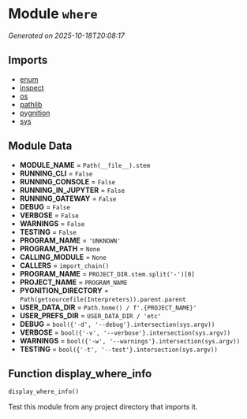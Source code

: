 # Module `where`

<a name='module-where'></a>
*Generated on 2025-10-18T20:08:17*

## Imports

- [enum](https://docs.python.org/3/library/enum.html)
- [inspect](https://docs.python.org/3/library/inspect.html)
- [os](https://docs.python.org/3/library/os.html)
- [pathlib](https://docs.python.org/3/library/pathlib.html)
- [pygnition](https://docs.python.org/3/library/pygnition.html)
- [sys](https://docs.python.org/3/library/sys.html)

## Module Data

<a name='where-var-module_name'></a>
- **MODULE_NAME** = `Path(__file__).stem`
<a name='where-var-running_cli'></a>
- **RUNNING_CLI** = `False`
<a name='where-var-running_console'></a>
- **RUNNING_CONSOLE** = `False`
<a name='where-var-running_in_jupyter'></a>
- **RUNNING_IN_JUPYTER** = `False`
<a name='where-var-running_gateway'></a>
- **RUNNING_GATEWAY** = `False`
<a name='where-var-debug'></a>
- **DEBUG** = `False`
<a name='where-var-verbose'></a>
- **VERBOSE** = `False`
<a name='where-var-warnings'></a>
- **WARNINGS** = `False`
<a name='where-var-testing'></a>
- **TESTING** = `False`
<a name='where-var-program_name'></a>
- **PROGRAM_NAME** = `'UNKNOWN'`
<a name='where-var-program_path'></a>
- **PROGRAM_PATH** = `None`
<a name='where-var-calling_module'></a>
- **CALLING_MODULE** = `None`
<a name='where-var-callers'></a>
- **CALLERS** = `import_chain()`
<a name='where-var-program_name'></a>
- **PROGRAM_NAME** = `PROJECT_DIR.stem.split('-')[0]`
<a name='where-var-project_name'></a>
- **PROJECT_NAME** = `PROGRAM_NAME`
<a name='where-var-pygnition_directory'></a>
- **PYGNITION_DIRECTORY** = `Path(getsourcefile(Interpreters)).parent.parent`
<a name='where-var-user_data_dir'></a>
- **USER_DATA_DIR** = `Path.home() / f'.{PROJECT_NAME}'`
<a name='where-var-user_prefs_dir'></a>
- **USER_PREFS_DIR** = `USER_DATA_DIR / 'etc'`
<a name='where-var-debug'></a>
- **DEBUG** = `bool({'-d', '--debug'}.intersection(sys.argv))`
<a name='where-var-verbose'></a>
- **VERBOSE** = `bool({'-v', '--verbose'}.intersection(sys.argv))`
<a name='where-var-warnings'></a>
- **WARNINGS** = `bool({'-w', '--warnings'}.intersection(sys.argv))`
<a name='where-var-testing'></a>
- **TESTING** = `bool({'-t', '--test'}.intersection(sys.argv))`

## Function **display_where_info**

<a name='where-function-display_where_info'></a>
```python
display_where_info()
```

Test this module from any project directory that imports it.

